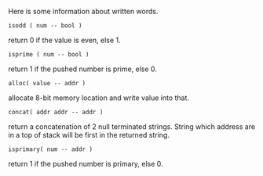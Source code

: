 Here is some information about written words. 

	isodd ( num -- bool )
return 0 if the value is even, else 1.

	isprime ( num -- bool )
return 1 if the pushed number is prime, else 0.
	
	alloc( value -- addr )
allocate 8-bit memory location and write value into that.
	
	concat( addr addr -- addr )
return a conсatenation of 2 null terminated strings. String which address are in a top of stack will be first in the returned string.
	
	isprimary( num -- addr )
return 1 if the pushed number is primary, else 0.



